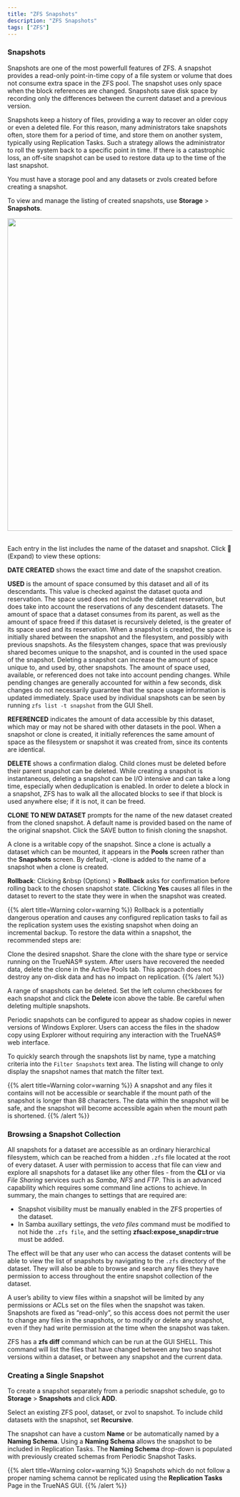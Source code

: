 ```yaml
---
title: "ZFS Snapshots"
description: "ZFS Snapshots" 
tags: ["ZFS"]
---
```


### Snapshots

Snapshots are one of the most powerfull features of ZFS.  A snapshot provides a read-only point-in-time copy of a file system or volume that does not consume extra space in the ZFS pool. The snapshot uses only space when the block references are changed. Snapshots save disk space by recording only the differences between the current dataset and a previous version.

Snapshots keep a history of files, providing a way to recover an older copy or even a deleted file. For this reason, many administrators take snapshots often, store them for a period of time, and store them on another system, typically using Replication Tasks. Such a strategy allows the administrator to roll the system back to a specific point in time. If there is a catastrophic loss, an off-site snapshot can be used to restore data up to the time of the last snapshot.

You must have a storage pool and any datasets or zvols created before creating a snapshot.

To view and manage the listing of created snapshots, use **Storage** > **Snapshots**. 

<img src="/images/storage-snapshots.PNG" width='700px'>
<br><br>

Each entry in the list includes the name of the dataset and snapshot. Click  (Expand) to view these options:

**DATE CREATED** shows the exact time and date of the snapshot creation.

**USED** is the amount of space consumed by this dataset and all of its descendants. This value is checked against the dataset quota and reservation. The space used does not include the dataset reservation, but does take into account the reservations of any descendent datasets. The amount of space that a dataset consumes from its parent, as well as the amount of space freed if this dataset is recursively deleted, is the greater of its space used and its reservation. When a snapshot is created, the space is initially shared between the snapshot and the filesystem, and possibly with previous snapshots. As the filesystem changes, space that was previously shared becomes unique to the snapshot, and is counted in the used space of the snapshot. Deleting a snapshot can increase the amount of space unique to, and used by, other snapshots. The amount of space used, available, or referenced does not take into account pending changes. While pending changes are generally accounted for within a few seconds, disk changes do not necessarily guarantee that the space usage information is updated immediately.
Space used by individual snapshots can be seen by running `zfs list -t snapshot` from the GUI Shell.


**REFERENCED** indicates the amount of data accessible by this dataset, which may or may not be shared with other datasets in the pool. When a snapshot or clone is created, it initially references the same amount of space as the filesystem or snapshot it was created from, since its contents are identical.

**DELETE** shows a confirmation dialog. Child clones must be deleted before their parent snapshot can be deleted. While creating a snapshot is instantaneous, deleting a snapshot can be I/O intensive and can take a long time, especially when deduplication is enabled. In order to delete a block in a snapshot, ZFS has to walk all the allocated blocks to see if that block is used anywhere else; if it is not, it can be freed.

**CLONE TO NEW DATASET** prompts for the name of the new dataset created from the cloned snapshot. A default name is provided based on the name of the original snapshot. Click the SAVE button to finish cloning the snapshot.

A clone is a writable copy of the snapshot. Since a clone is actually a dataset which can be mounted, it appears in the **Pools** screen rather than the **Snapshots** screen. By default, -clone is added to the name of a snapshot when a clone is created.

**Rollback**: Clicking <i class="fas fa-ellipsis-v" aria-hidden="true" title="Options"></i>&nbsp (Options) > **Rollback** asks for confirmation before rolling back to the chosen snapshot state. Clicking **Yes** causes all files in the dataset to revert to the state they were in when the snapshot was created.



{{% alert title=Warning color=warning %}}
Rollback is a potentially dangerous operation and causes any configured replication tasks to fail as the replication system uses the existing snapshot when doing an incremental backup. To restore the data within a snapshot, the recommended steps are:

Clone the desired snapshot.
Share the clone with the share type or service running on the TrueNAS® system.
After users have recovered the needed data, delete the clone in the Active Pools tab.
This approach does not destroy any on-disk data and has no impact on replication.
{{% /alert %}}

A range of snapshots can be deleted. Set the left column checkboxes for each snapshot and click the **Delete** icon above the table. Be careful when deleting multiple snapshots.

Periodic snapshots can be configured to appear as shadow copies in newer versions of Windows Explorer. Users can access the files in the shadow copy using Explorer without requiring any interaction with the TrueNAS® web interface.

To quickly search through the snapshots list by name, type a matching criteria into the `Filter Snapshots` text area. The listing will change to only display the snapshot names that match the filter text.

{{% alert title=Warning color=warning %}}
A snapshot and any files it contains will not be accessible or searchable if the mount path of the snapshot is longer than 88 characters. The data within the snapshot will be safe, and the snapshot will become accessible again when the mount path is shortened.
{{% /alert %}}


### Browsing a Snapshot Collection

All snapshots for a dataset are accessible as an ordinary hierarchical filesystem, which can be reached from a hidden `.zfs` file located at the root of every dataset. A user with permission to access that file can view and explore all snapshots for a dataset like any other files - from the **CLI** or via *File Sharing* services such as *Samba*, *NFS* and *FTP*. This is an advanced capability which requires some command line actions to achieve. In summary, the main changes to settings that are required are:

+ Snapshot visibility must be manually enabled in the ZFS properties of the dataset.
+ In Samba auxillary settings, the *veto files* command must be modified to not hide the `.zfs file`, and the setting **zfsacl:expose_snapdir=true** must be added.


The effect will be that any user who can access the dataset contents will be able to view the list of snapshots by navigating to the `.zfs` directory of the dataset. They will also be able to browse and search any files they have permission to access throughout the entire snapshot collection of the dataset.

A user’s ability to view files within a snapshot will be limited by any permissions or ACLs set on the files when the snapshot was taken. Snapshots are fixed as “read-only”, so this access does not permit the user to change any files in the snapshots, or to modify or delete any snapshot, even if they had write permission at the time when the snapshot was taken.

ZFS has a **zfs diff** command which can be run at the GUI SHELL.  This command will list the files that have changed between any two snapshot versions within a dataset, or between any snapshot and the current data.
 

### Creating a Single Snapshot

To create a snapshot separately from a periodic snapshot schedule, go to **Storage** > **Snapshots** and click **ADD**.

Select an existing ZFS pool, dataset, or zvol to snapshot. To include child datasets with the snapshot, set **Recursive**.

The snapshot can have a custom **Name** or be automatically named by a **Naming Schema**. Using a **Naming Schema** allows the snapshot to be included in Replication Tasks. The **Naming Schema** drop-down is populated with previously created schemas from Periodic Snapshot Tasks.

{{% alert title=Warning color=warning %}}
Snapshots which do not follow a proper naming schema cannot be replicated using the **Replication Tasks** Page in the TrueNAS GUI.
{{% /alert %}}
